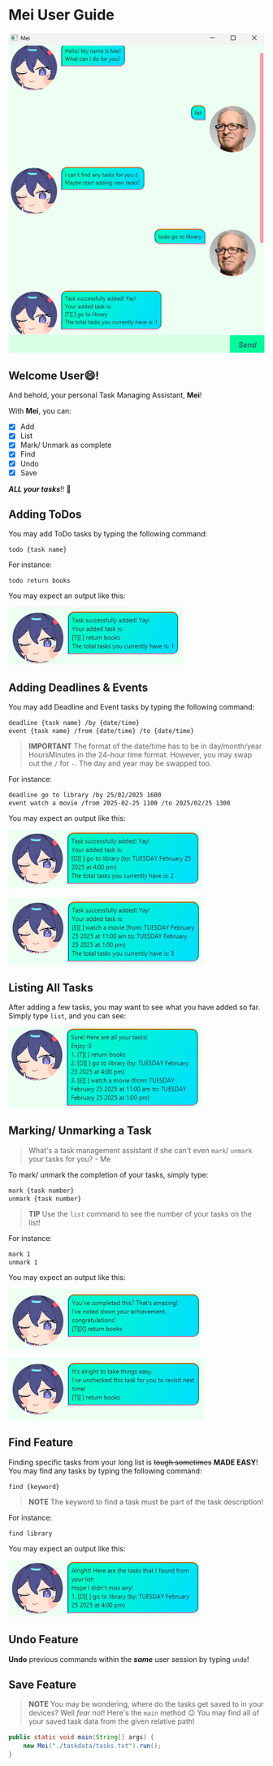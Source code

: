 # Mei User Guide

![Screenshot of the user interface.](Ui.png)

## Welcome User😄! 
And behold, your personal Task Managing Assistant, **Mei**!

With **Mei**, you can:
- [x]  Add
- [x]  List
- [x]  Mark/ Unmark as complete
- [x]  Find
- [x]  Undo
- [x]  Save

***ALL your tasks***!! 🥳

## Adding ToDos

You may add ToDo tasks by typing the following command:
```
todo {task name}
```

For instance:
```
todo return books
```

You may expect an output like this:

![Expected output for adding a ToDo task](AddToDoOutput.png)

## Adding Deadlines & Events

You may add Deadline and Event tasks by typing the following command:
```
deadline {task name} /by {date/time}
event {task name} /from {date/time} /to {date/time}
```

> **IMPORTANT**
> The format of the date/time has to be in day/month/year HoursMinutes in the 24-hour time format.
> However, you may swap out the `/` for `-`.
> The day and year may be swapped too.

For instance:
```
deadline go to library /by 25/02/2025 1600
event watch a movie /from 2025-02-25 1100 /to 2025/02/25 1300
```

You may expect an output like this:

![Expected output for adding a Deadline task](AddDeadlineOutput.png)

![Expected output for adding an Event task](AddEventOutput.png)

## Listing All Tasks

After adding a few tasks, you may want to see what you have added so far.
Simply type `list`, and you can see:

![Expected output for listing tasks.](ListOutput.png)

## Marking/ Unmarking a Task

> What's a task management assistant if she can't even `mark`/ `unmark` your tasks for you? - Me

To mark/ unmark the completion of your tasks, simply type:
```
mark {task number}
unmark {task number}
```

> **TIP**
> Use the `list` command to see the number of your tasks on the list!

For instance:
```
mark 1
unmark 1
```

You may expect an output like this:

![Expected output for marking a task](MarkOutput.png)

![Expected output for unmarking a task](UnmarkOutput.png)


## Find Feature

Finding specific tasks from your long list is ~~tough sometimes~~ **MADE EASY**!
You may find any tasks by typing the following command:
```
find {keyword}
```
> **NOTE**
> The keyword to find a task must be part of the task description!

For instance:
```
find library
```

You may expect an output like this:

![Expected output for finding a task](FindOutput.png)

## Undo Feature

**Undo** previous commands within the ***same*** user session by typing `undo`!

## Save Feature

> **NOTE**
> You may be wondering, where do the tasks get saved to in your devices?
> Well *fear not*! Here's the `main` method 😉
> You may find all of your saved task data from the given relative path!
```java
public static void main(String[] args) {
    new Mei("./taskdata/tasks.txt").run();
}
```
